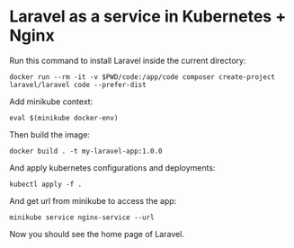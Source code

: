 # Laravel as a service in Kubernetes + Nginx

Run this command to install Laravel inside the current directory:

```
docker run --rm -it -v $PWD/code:/app/code composer create-project laravel/laravel code --prefer-dist
```

Add minikube context:

```
eval $(minikube docker-env)
```

Then build the image:

```
docker build . -t my-laravel-app:1.0.0
```

And apply kubernetes configurations and deployments:

```
kubectl apply -f .
```

And get url from minikube to access the app:

```
minikube service nginx-service --url
```

Now you should see the home page of Laravel.